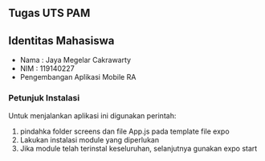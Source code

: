 ## Tugas UTS PAM

## Identitas Mahasiswa
   - Nama  : Jaya Megelar Cakrawarty
   - NIM : 119140227
   - Pengembangan Aplikasi Mobile RA

  ### Petunjuk Instalasi
  Untuk menjalankan aplikasi ini digunakan perintah:
  1. pindahka folder screens dan file App.js pada template file expo
  2. Lakukan instalasi module yang diperlukan
  3. Jika module telah terinstal keseluruhan, selanjutnya gunakan expo start
  
